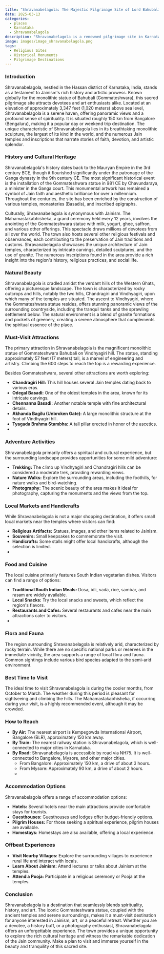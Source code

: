 ```yaml
---
title: "Shravanabelagola: The Majestic Pilgrimage Site of Lord Bahubali"
date: 2025-03-13
categories:
  - places
  - Karnataka
  - Shravanabelagola
description: "Shravanabelagola is a renowned pilgrimage site in Karnataka, famous for its massive monolithic statue of Lord Bahubali. It holds significant religious importance in the Jaina community and showcases intricate carvings from the 13th century."
image: images/image_shravanabelagola.png
tags: 
  - Religious Sites
  - Historical Monuments
  - Pilgrimage Destinations
---
```



### **Introduction**

Shravanabelagola, nestled in the Hassan district of Karnataka, India, stands as a testament to Jainism's rich history and artistic prowess. Known globally for the monolithic statue of Bahubali (Gommateshwara), this sacred pilgrimage site attracts devotees and art enthusiasts alike. Located at an elevation of approximately 3,347 feet (1,020 meters) above sea level, Shravanabelagola is a serene haven, offering panoramic views and a profound sense of spirituality. It is situated roughly 150 km from Bangalore (Bengaluru), making it a popular day or weekend trip destination. The unique characteristic of Shravanabelagola lies in its breathtaking monolithic sculpture, the largest of its kind in the world, and the numerous Jain temples and inscriptions that narrate stories of faith, devotion, and artistic splendor.

### **History and Cultural Heritage**

Shravanabelagola's history dates back to the Mauryan Empire in the 3rd century BCE, though it flourished significantly under the patronage of the Ganga dynasty in the 9th century CE. The most significant historical event is the installation of the Gommateshwara statue in 981 CE by Chavundaraya, a minister in the Ganga court. This monumental artwork has remained a symbol of Jain faith and aesthetic brilliance for over a millennium. Throughout the centuries, the site has been enriched by the construction of various temples, monasteries (Basadis), and inscribed epigraphs.

Culturally, Shravanabelagola is synonymous with Jainism. The Mahamastakabhisheka, a grand ceremony held every 12 years, involves the anointing of the Gommateshwara statue with milk, yogurt, ghee, saffron, and various other offerings. This spectacle draws millions of devotees from all over the world. The town also hosts several other religious festivals and observances, each contributing to the preservation of Jain traditions and customs. Shravanabelagola showcases the unique architecture of Jain temples, characterized by intricate carvings, detailed sculptures, and the use of granite. The numerous inscriptions found in the area provide a rich insight into the region's history, religious practices, and social life.

### **Natural Beauty**

Shravanabelagola is cradled amidst the verdant hills of the Western Ghats, offering a picturesque landscape. The town is characterized by rocky outcrops and hills, notably the two hills, Chandragiri and Vindhyagiri, upon which many of the temples are situated.  The ascent to Vindhyagiri, where the Gommateshwara statue resides, offers stunning panoramic views of the surrounding countryside, including the tranquil tanks and the sprawling settlement below. The natural environment is a blend of granite formations and pockets of greenery, creating a serene atmosphere that complements the spiritual essence of the place.

### **Must-Visit Attractions**

The primary attraction in Shravanabelagola is the magnificent monolithic statue of Gommateshwara Bahubali on Vindhyagiri hill. The statue, standing approximately 57 feet (17 meters) tall, is a marvel of engineering and artistry. Climbing the 600 steps to reach the top is a rewarding experience.

Besides Gommateshwara, several other attractions are worth exploring:

*   **Chandragiri Hill:** This hill houses several Jain temples dating back to various eras.
*   **Odegal Basadi:** One of the oldest temples in the area, known for its intricate carvings.
*   **Chennanna Basadi:** Another notable temple with fine architectural details.
*   **Akhanda Bagilu (Unbroken Gate):** A large monolithic structure at the foot of Vindhyagiri hill.
*   **Tyagada Brahma Stambha:** A tall pillar erected in honor of the ascetics.
*   

### **Adventure Activities**

Shravanabelagola primarily offers a spiritual and cultural experience, but the surrounding landscape provides opportunities for some mild adventure:

*   **Trekking:** The climb up Vindhyagiri and Chandragiri hills can be considered a moderate trek, providing rewarding views.
*   **Nature Walks:** Explore the surrounding areas, including the foothills, for nature walks and bird-watching.
*   **Photography:** The scenic beauty of the area makes it ideal for photography, capturing the monuments and the views from the top.

### **Local Markets and Handicrafts**

While Shravanabelagola is not a major shopping destination, it offers small local markets near the temples where visitors can find:

*   **Religious Artifacts:** Statues, images, and other items related to Jainism.
*   **Souvenirs:** Small keepsakes to commemorate the visit.
*   **Handicrafts:** Some stalls might offer local handicrafts, although the selection is limited.
*   

### **Food and Cuisine**

The local cuisine primarily features South Indian vegetarian dishes. Visitors can find a range of options:

*   **Traditional South Indian Meals:** Dosa, idli, vada, rice, sambar, and rasam are widely available.
*   **Local Snacks:** Try the local snacks and sweets, which reflect the region's flavors.
*   **Restaurants and Cafes:** Several restaurants and cafes near the main attractions cater to visitors.
*   

### **Flora and Fauna**

The region surrounding Shravanabelagola is relatively arid, characterized by rocky terrain. While there are no specific national parks or reserves in the immediate vicinity, the area supports a range of local flora and fauna. Common sightings include various bird species adapted to the semi-arid environment.

### **Best Time to Visit**

The ideal time to visit Shravanabelagola is during the cooler months, from October to March. The weather during this period is pleasant for sightseeing and climbing the hills. The Mahamastakabhisheka, if occurring during your visit, is a highly recommended event, although it may be crowded.

### **How to Reach**

*   **By Air:** The nearest airport is Kempegowda International Airport, Bangalore (BLR), approximately 150 km away.
*   **By Train:** The nearest railway station is Shravanabelagola, which is well-connected to major cities in Karnataka.
*   **By Road:** Shravanabelagola is accessible by road via NH75. It is well-connected to Bangalore, Mysore, and other major cities.
    *   From Bangalore: Approximately 150 km, a drive of about 3 hours.
    *   From Mysore: Approximately 90 km, a drive of about 2 hours.
    *   

### **Accommodation Options**

Shravanabelagola offers a range of accommodation options:

*   **Hotels:** Several hotels near the main attractions provide comfortable stays for tourists.
*   **Guesthouses:** Guesthouses and lodges offer budget-friendly options.
*   **Pilgrim Houses:** For those seeking a spiritual experience, pilgrim houses are available.
*   **Homestays:** Homestays are also available, offering a local experience.

### **Offbeat Experiences**

*   **Visit Nearby Villages:** Explore the surrounding villages to experience rural life and interact with locals.
*   **Learn About Jainism:** Attend lectures or talks about Jainism at the temples.
*   **Attend a Pooja:** Participate in a religious ceremony or Pooja at the temples.

### **Conclusion**

Shravanabelagola is a destination that seamlessly blends spirituality, history, and art. The iconic Gommateshwara statue, coupled with the ancient temples and serene surroundings, makes it a must-visit destination for anyone interested in Jainism, art, or a peaceful retreat. Whether you are a devotee, a history buff, or a photography enthusiast, Shravanabelagola offers an unforgettable experience. The town provides a unique opportunity to explore the rich cultural heritage and witness the remarkable dedication of the Jain community. Make a plan to visit and immerse yourself in the beauty and tranquility of this sacred site.


